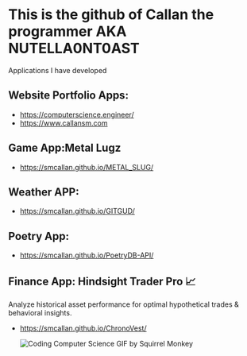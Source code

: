 # This is the github of Callan the programmer AKA NUTELLA0NT0AST

Applications I have developed

## Website Portfolio Apps:
- https://computerscience.engineer/ 
- https://www.callansm.com

## Game App:Metal Lugz
- https://smcallan.github.io/METAL_SLUG/

## Weather APP:
- https://smcallan.github.io/GITGUD/ 

## Poetry App:
- https://smcallan.github.io/PoetryDB-API/

## Finance App: Hindsight Trader Pro 📈
Analyze historical asset performance for optimal hypothetical trades & behavioral insights.
- https://smcallan.github.io/ChronoVest/



  ![Coding Computer Science GIF by Squirrel Monkey](https://github.com/user-attachments/assets/bcd49b33-a03c-4ce4-9fa6-3d2ac4a6e9fa)
